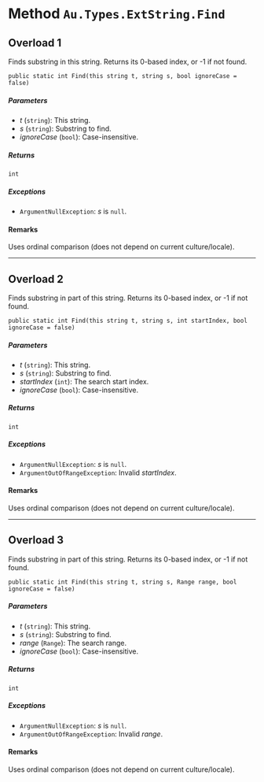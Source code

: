 # Method `Au.Types.ExtString.Find`

## Overload 1

Finds substring in this string. Returns its 0-based index, or -1 if not found.

```
public static int Find(this string t, string s, bool ignoreCase = false)
```

##### Parameters

- *t*  (`string`):
    This string.
- *s*  (`string`):
    Substring to find.
- *ignoreCase*  (`bool`):
    Case-insensitive.

##### Returns

`int`

##### Exceptions

- `ArgumentNullException`:
    *s* is `null`.

#### Remarks

Uses ordinal comparison (does not depend on current culture/locale).

* * *

## Overload 2

Finds substring in part of this string. Returns its 0-based index, or -1 if not found.

```
public static int Find(this string t, string s, int startIndex, bool ignoreCase = false)
```

##### Parameters

- *t*  (`string`):
    This string.
- *s*  (`string`):
    Substring to find.
- *startIndex*  (`int`):
    The search start index.
- *ignoreCase*  (`bool`):
    Case-insensitive.

##### Returns

`int`

##### Exceptions

- `ArgumentNullException`:
    *s* is `null`.
- `ArgumentOutOfRangeException`:
    Invalid *startIndex*.

#### Remarks

Uses ordinal comparison (does not depend on current culture/locale).

* * *

## Overload 3

Finds substring in part of this string. Returns its 0-based index, or -1 if not found.

```
public static int Find(this string t, string s, Range range, bool ignoreCase = false)
```

##### Parameters

- *t*  (`string`):
    This string.
- *s*  (`string`):
    Substring to find.
- *range*  (`Range`):
    The search range.
- *ignoreCase*  (`bool`):
    Case-insensitive.

##### Returns

`int`

##### Exceptions

- `ArgumentNullException`:
    *s* is `null`.
- `ArgumentOutOfRangeException`:
    Invalid *range*.

#### Remarks

Uses ordinal comparison (does not depend on current culture/locale).